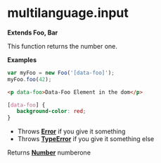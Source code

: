 # multilanguage.input

**Extends Foo, Bar**

This function returns the number one.

**Examples**

```js
var myFoo = new Foo('[data-foo]');
myFoo.foo(42);
```

```html
<p data-foo>Data-Foo Element in the dom</p>
```

```css
[data-foo] {
   background-color: red;
}
```

-   Throws **[Error](https://developer.mozilla.org/en-US/docs/Web/JavaScript/Reference/Global_Objects/Error)** if you give it something
-   Throws **[TypeError](https://developer.mozilla.org/en-US/docs/Web/JavaScript/Reference/Global_Objects/TypeError)** if you give it something else

Returns **[Number](https://developer.mozilla.org/en-US/docs/Web/JavaScript/Reference/Global_Objects/Number)** numberone

